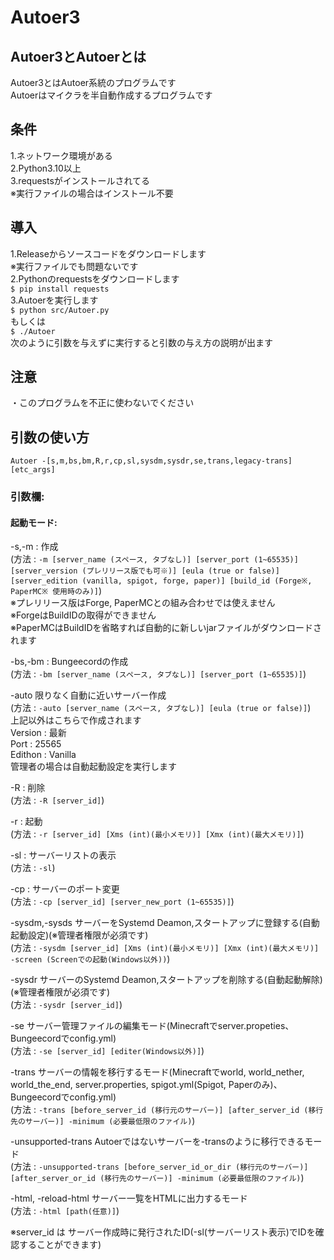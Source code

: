 # Autoer3

## Autoer3とAutoerとは
Autoer3とはAutoer系統のプログラムです
<br/>Autoerはマイクラを半自動作成するプログラムです

## 条件
1.ネットワーク環境がある
<br/>2.Python3.10以上
<br/>3.requestsがインストールされてる
<br/>※実行ファイルの場合はインストール不要

## 導入
1.Releaseからソースコードをダウンロードします
<br/>※実行ファイルでも問題ないです
<br/>2.Pythonのrequestsをダウンロードします
<br/>`$ pip install requests`
<br/>3.Autoerを実行します
<br/>`$ python src/Autoer.py`
<br/>もしくは
<br/>`$ ./Autoer`
<br/>次のように引数を与えずに実行すると引数の与え方の説明が出ます

## 注意
・このプログラムを不正に使わないでください

## 引数の使い方
```Autoer -[s,m,bs,bm,R,r,cp,sl,sysdm,sysdr,se,trans,legacy-trans] [etc_args]```
### 引数欄:
#### 起動モード:
-s,-m : 作成<br/>
(方法 : ```-m [server_name (スペース, タブなし)] [server_port (1~65535)] [server_version (プレリリース版でも可※)] [eula (true or false)] [server_edition (vanilla, spigot, forge, paper)] [build_id (Forge※, PaperMC※ 使用時のみ)]```)<br/>
※プレリリース版はForge, PaperMCとの組み合わせでは使えません<br/>
※ForgeはBuildIDの取得ができません<br/>
※PaperMCはBuildIDを省略すれば自動的に新しいjarファイルがダウンロードされます<br/>

-bs,-bm : Bungeecordの作成<br/>
(方法 : ```-bm [server_name (スペース, タブなし)] [server_port (1~65535)]```)<br/>

-auto 限りなく自動に近いサーバー作成<br/>
(方法 : ```-auto [server_name (スペース, タブなし)] [eula (true or false)]```)<br/>
上記以外はこちらで作成されます<br/>
Version : 最新<br/>
Port : 25565<br/>
Edithon : Vanilla<br/>
管理者の場合は自動起動設定を実行します<br/>

-R : 削除<br/>
(方法 : ```-R [server_id]```)<br/>

-r : 起動<br/>
(方法 : ```-r [server_id] [Xms (int)(最小メモリ)] [Xmx (int)(最大メモリ)]```)<br/>

-sl : サーバーリストの表示<br/>
(方法 : ```-sl```)<br/>

-cp : サーバーのポート変更<br/>
(方法 : ```-cp [server_id] [server_new_port (1~65535)]```)<br/>

-sysdm,-sysds サーバーをSystemd Deamon,スタートアップに登録する(自動起動設定)(※管理者権限が必須です)<br/>
(方法 : ```-sysdm [server_id] [Xms (int)(最小メモリ)] [Xmx (int)(最大メモリ)] -screen (Screenでの起動(Windows以外))```)<br/>

-sysdr サーバーのSystemd Deamon,スタートアップを削除する(自動起動解除)(※管理者権限が必須です)<br/>
(方法 : ```-sysdr [server_id]```)<br/>

-se サーバー管理ファイルの編集モード(Minecraftでserver.propeties、Bungeecordでconfig.yml)<br/>
(方法 : ```-se [server_id] [editer(Windows以外)]```)<br/>

-trans サーバーの情報を移行するモード(Minecraftでworld, world_nether, world_the_end, server.properties, spigot.yml(Spigot, Paperのみ)、Bungeecordでconfig.yml)<br/>
(方法 : ```-trans [before_server_id (移行元のサーバー)] [after_server_id (移行先のサーバー)] -minimum (必要最低限のファイル)```)<br/>

-unsupported-trans Autoerではないサーバーを-transのように移行できるモード<br/>
(方法 : ```-unsupported-trans [before_server_id_or_dir (移行元のサーバー)] [after_server_or_id (移行先のサーバー)] -minimum (必要最低限のファイル)```)<br/>

-html, -reload-html サーバー一覧をHTMLに出力するモード<br/>
(方法 : ```-html [path(任意)]```)<br/>

※server_id は サーバー作成時に発行されたID(-sl(サーバーリスト表示)でIDを確認することができます)